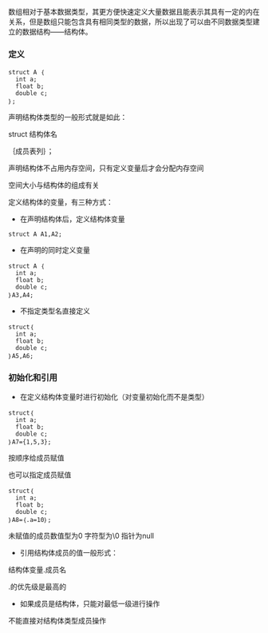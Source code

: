 数组相对于基本数据类型，其更方便快速定义大量数据且能表示其具有一定的内在关系，但是数组只能包含具有相同类型的数据，所以出现了可以由不同数据类型建立的数据结构——结构体。

### 定义

```c_cpp
struct A ｛
  int a;
  float b;
  double c;
｝;
```

声明结构体类型的一般形式就是如此：

struct 结构体名

｛成员表列｝；

声明结构体不占用内存空间，只有定义变量后才会分配内存空间

空间大小与结构体的组成有关

定义结构体的变量，有三种方式：

- 在声明结构体后，定义结构体变量

```c_cpp
struct A A1,A2;
```

- 在声明的同时定义变量

```c_cpp
struct A ｛
  int a;
  float b;
  double c;
｝A3,A4;
```

- 不指定类型名直接定义

```c_cpp
struct｛
  int a;
  float b;
  double c;
｝A5,A6;
```

### 初始化和引用

- 在定义结构体变量时进行初始化（对变量初始化而不是类型）

```c_cpp
struct｛
  int a;
  float b;
  double c;
｝A7={1,5,3};
```

按顺序给成员赋值

也可以指定成员赋值

```c_cpp
struct｛
  int a;
  float b;
  double c;
｝A8=｛.a=10｝;
```

未赋值的成员数值型为0 字符型为\0 指针为null 

- 引用结构体成员的值一般形式：

结构体变量.成员名

.的优先级是最高的

- 如果成员是结构体，只能对最低一级进行操作

不能直接对结构体类型成员操作
